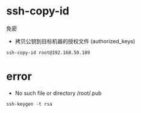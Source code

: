 # ssh-copy-id

免密

- 拷贝公钥到目标机器的授权文件 (authorized_keys)
```shell
ssh-copy-id root@192.168.50.189
```

# error
- No such file or directory /root/.pub
```shell
ssh-keygen -t rsa
```

